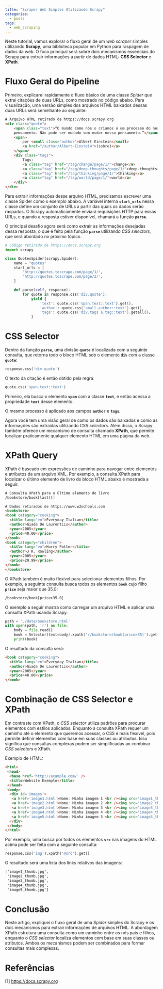 ```yaml
---
title: "Scraper Web Simples Utilizando Scrapy"
categories:
  - posts
tags:
  - web_scraping
---
```


Neste tutorial, vamos explorar o fluxo geral de um *web scraper* simples utilizando **Scrapy**, uma biblioteca popular em Python para raspagem de dados da web. O foco principal será sobre dois mecanismos essenciais do Scrapy para extrair informações a partir de dados HTML: **CSS Selector** e **XPath**.

# Fluxo Geral do Pipeline

Primeiro, explicarei rapidamente o fluxo básico de uma classe *Spider* que extrai citações de duas URLs, como mostrado no código abaixo. Para visualização, uma versão simples dos arquivos HTML baixados dessas duas URLs será semelhante ao seguinte:

```html
# Arquivo HTML retirado de https://docs.scrapy.org
<div class="quote">
    <span class="text">“O mundo como nós o criamos é um processo do nosso
    pensamento. Não pode ser mudado sem mudar nosso pensamento.”</span>
    <span>
        por <small class="author">Albert Einstein</small>
        <a href="/author/Albert-Einstein">(sobre)</a>
    </span>
    <div class="tags">
        Tags:
        <a class="tag" href="/tag/change/page/1/">change</a>
        <a class="tag" href="/tag/deep-thoughts/page/1/">deep-thoughts</a>
        <a class="tag" href="/tag/thinking/page/1/">thinking</a>
        <a class="tag" href="/tag/world/page/1/">world</a>
    </div>
</div>
```

Para extrair informações desse arquivo HTML, precisamos escrever uma classe Spider como o exemplo abaixo. A variável interna **`start_urls`** nessa classe define um conjunto de URLs a partir das quais os dados serão raspados. O Scrapy automaticamente enviará requisições HTTP para essas URLs, e quando a resposta estiver disponível, chamará a função **`parse`**.

O principal desafio agora será como extrair as informações desejadas dessa resposta, o que é feito pela função **`parse`** utilizando *CSS selectors*, que será abordado no próximo tópico.

```python
# Código retirado de https://docs.scrapy.org
import scrapy

class QuotesSpider(scrapy.Spider):
    name = "quotes"
    start_urls = [
        'http://quotes.toscrape.com/page/1/',
        'http://quotes.toscrape.com/page/2/',
    ]

    def parse(self, response):
        for quote in response.css('div.quote'):
            yield {
                'text': quote.css('span.text::text').get(),
                'author': quote.css('small.author::text').get(),
                'tags': quote.css('div.tags a.tag::text').getall(),
            }
```

# CSS Selector

Dentro da função **`parse`**, uma divisão **`quote`** é localizada com a seguinte consulta, que retorna todo o bloco HTML sob o elemento **`div`** com a classe **`quote`**:

```python
response.css('div.quote')
```

O texto da citação é então obtido pela regra:

```python
quote.css('span.text::text')
```

Primeiro, ela busca o elemento **`span`** com a classe **`text`**, e então acessa a propriedade **`text`** desse elemento.

O mesmo processo é aplicado aos campos **`author`** e **`tags`**.

Agora você tem uma visão geral de como os dados são baixados e como as informações são extraídas utilizando *CSS selectors*. Além disso, o Scrapy também oferece um mecanismo de consulta chamado **XPath**, que permite localizar praticamente qualquer elemento HTML em uma página da web.

# XPath Query

XPath é baseado em expressões de caminho para navegar entre elementos e atributos de um arquivo XML. Por exemplo, a consulta XPath para localizar o último elemento de livro do bloco HTML abaixo é mostrada a seguir.

```html
# Consulta XPath para o último elemento de livro
/bookstore/book[last()]
```

```html
# Dados retirados de https://www.w3schools.com
<bookstore>
<book category="cooking">
  <title lang="en">Everyday Italian</title>
  <author>Giada De Laurentiis</author>
  <year>2005</year>
  <price>40.00</price>
</book>
<book category="children">
  <title lang="en">Harry Potter</title>
  <author>J K. Rowling</author>
  <year>2005</year>
  <price>29.99</price>
</book>
</bookstore>
```

O XPath também é muito flexível para selecionar elementos filhos. Por exemplo, a seguinte consulta busca todos os elementos **`book`** cujo filho **`price`** seja maior que 35.0:

```html
/bookstore/book[price>35.0]
```

O exemplo a seguir mostra como carregar um arquivo HTML e aplicar uma consulta XPath usando Scrapy:

```python
path = './data/bookstore.html'
with open(path, 'r') as file:
    body = file.read()
    book = Selector(text=body).xpath('//bookstore/book[price>35]').get()
    print(book)
```

O resultado da consulta será:

```html
<book category="cooking">
  <title lang="en">Everyday Italian</title>
  <author>Giada De Laurentiis</author>
  <year>2005</year>
  <price>40.00</price>
</book>
```

# Combinação de CSS Selector e XPath

Em contraste com XPath, o *CSS selector* utiliza padrões para procurar elementos com estilos aplicados. Enquanto a consulta XPath requer um caminho até o elemento que queremos acessar, o CSS é mais flexível, pois permite definir elementos com base em suas classes ou atributos. Isso significa que consultas complexas podem ser simplificadas ao combinar *CSS selectors* e XPath.

Exemplo de HTML:

```html
<html>
 <head>
  <base href='http://example.com/' />
  <title>Website Exemplo</title>
 </head>
 <body>
  <div id='images'>
   <a href='image1.html'>Nome: Minha imagem 1 <br /><img src='image1_thumb.jpg' /></a>
   <a href='image2.html'>Nome: Minha imagem 2 <br /><img src='image2_thumb.jpg' /></a>
   <a href='image3.html'>Nome: Minha imagem 3 <br /><img src='image3_thumb.jpg' /></a>
   <a href='image4.html'>Nome: Minha imagem 4 <br /><img src='image4_thumb.jpg' /></a>
   <a href='image5.html'>Nome: Minha imagem 5 <br /><img src='image5_thumb.jpg' /></a>
  </div>
 </body>
</html>
```

Por exemplo, uma busca por todos os elementos **`src`** nas imagens do HTML acima pode ser feita com a seguinte consulta:

```python
response.css('img').xpath('@src').get()
```

O resultado será uma lista dos links relativos das imagens:

```html
['image1_thumb.jpg',
 'image2_thumb.jpg',
 'image3_thumb.jpg',
 'image4_thumb.jpg',
 'image5_thumb.jpg']
```

# Conclusão

Neste artigo, expliquei o fluxo geral de uma *Spider* simples do Scrapy e os dois mecanismos para extrair informações de arquivos HTML. A abordagem XPath estrutura uma consulta como um caminho entre os nós pais e filhos, enquanto o *CSS selector* localiza elementos com base em suas classes ou atributos. Ambos os mecanismos podem ser combinados para formar consultas mais complexas.

# Referências

[1] https://docs.scrapy.org